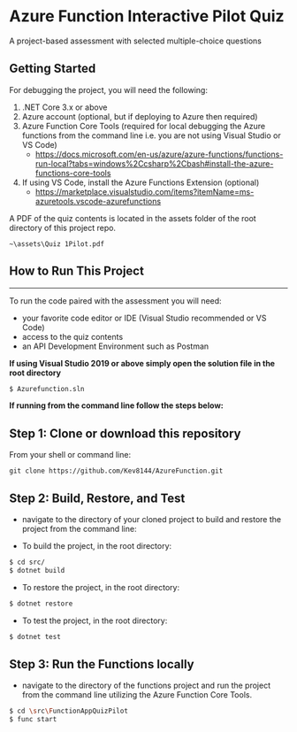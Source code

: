 # Azure Function Interactive Pilot Quiz
A project-based assessment with selected multiple-choice questions

## Getting Started
For debugging the project, you will need the following:
1.   .NET Core 3.x or above
2.  Azure account (optional, but if deploying to Azure then required)
3. Azure Function Core Tools (required for local debugging the Azure functions from the command line i.e. you are not using Visual Studio or VS Code)
    - https://docs.microsoft.com/en-us/azure/azure-functions/functions-run-local?tabs=windows%2Ccsharp%2Cbash#install-the-azure-functions-core-tools
5. If using VS Code, install the Azure Functions Extension (optional)
    - https://marketplace.visualstudio.com/items?itemName=ms-azuretools.vscode-azurefunctions

A PDF of the quiz contents is located in the assets folder of the root directory of this project repo.
```
~\assets\Quiz 1Pilot.pdf
```

## How to Run This Project
---
To run the code paired with the assessment you will need:
- your favorite code editor or IDE (Visual Studio recommended or VS Code)
- access to the quiz contents
- an API Development Environment such as Postman

**If using Visual Studio 2019 or above simply open the solution file in the root directory**

```bash
$ Azurefunction.sln
```
**If running from the command line follow the steps below:**


## Step 1: Clone or download this repository
From your shell or command line:

    git clone https://github.com/Kev8144/AzureFunction.git

## Step 2: Build, Restore, and Test
-  navigate to the directory of your cloned project to build and restore the project from the command line:

-  To build the project, in the root directory:
```bash
$ cd src/
$ dotnet build
```
-  To restore the project, in the root directory:
```bash
$ dotnet restore
```

-  To test the project, in the root directory:
```bash
$ dotnet test
```

## Step 3: Run the Functions locally
-  navigate to the directory of the functions project and run the project from the command line utilizing the Azure Function Core Tools.

```bash
$ cd \src\FunctionAppQuizPilot
$ func start
```


